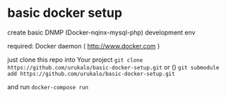 # basic docker setup
create basic DNMP (Docker-nqinx-mysql-php) development env

required: Docker daemon ( http://www.docker.com )

just clone this repo into Your project 
`git clone https://github.com/urukalo/basic-docker-setup.git`
or ()
`git submodule add https://github.com/urukalo/basic-docker-setup.git`

and run
`docker-compose run`
